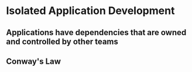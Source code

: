 # Isolated Application Development

## Applications have dependencies that are owned and controlled by other teams
## Conway's Law
## 

<script server>
    export default {
        layout: './layouts/post.html',
        image: '',
        title: 'Isolated Application Development',
        excerpt: "Application dependencies can slow down development because you're waiting for them to add a field to their API or update their module with the feature you need.",
        shouldPublish: true,
        uri: '/blog/2019/isolated-app-development.html',
        published: new Date('2020-04-29T17:59:00.000Z'),
        tags: ['isolated']
    }
</script>